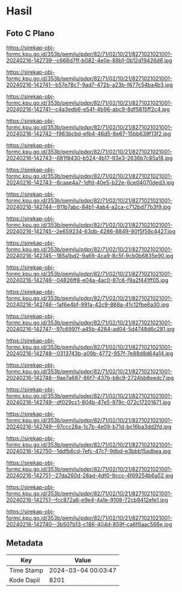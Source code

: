 # Hasil

## Foto C Plano

https://sirekap-obj-formc.kpu.go.id/353b/pemilu/pdpr/82/71/02/10/21/8271021021001-20240216-142739--c666d7ff-b082-4e0e-88b1-0b12d19426d6.jpg

https://sirekap-obj-formc.kpu.go.id/353b/pemilu/pdpr/82/71/02/10/21/8271021021001-20240216-142741--b57e78c7-9ad7-472b-a23b-f677c54ba4b3.jpg

https://sirekap-obj-formc.kpu.go.id/353b/pemilu/pdpr/82/71/02/10/21/8271021021001-20240216-142741--c4a3edb6-e54f-4b96-abc9-8df5815ff2c4.jpg

https://sirekap-obj-formc.kpu.go.id/353b/pemilu/pdpr/82/71/02/10/21/8271021021001-20240216-142742--f963bcbd-efb4-46d5-8e67-15bb639f13f2.jpg

https://sirekap-obj-formc.kpu.go.id/353b/pemilu/pdpr/82/71/02/10/21/8271021021001-20240216-142743--681f8430-b524-4b17-93e3-2636b7c85a18.jpg

https://sirekap-obj-formc.kpu.go.id/353b/pemilu/pdpr/82/71/02/10/21/8271021021001-20240216-142743--8caae4a7-1dfd-40e5-b22e-6ce04070ded3.jpg

https://sirekap-obj-formc.kpu.go.id/353b/pemilu/pdpr/82/71/02/10/21/8271021021001-20240216-142744--911b7abc-84b1-4ab4-a2ca-c712bd77b3f9.jpg

https://sirekap-obj-formc.kpu.go.id/353b/pemilu/pdpr/82/71/02/10/21/8271021021001-20240216-142745--2e659234-63db-4286-8849-90f5f59c4427.jpg

https://sirekap-obj-formc.kpu.go.id/353b/pemilu/pdpr/82/71/02/10/21/8271021021001-20240216-142745--185a1bd2-9a69-4ca9-8c5f-9cb0b6835e90.jpg

https://sirekap-obj-formc.kpu.go.id/353b/pemilu/pdpr/82/71/02/10/21/8271021021001-20240216-142746--04826ff8-e04a-4ac0-87c6-f9a2f441ff05.jpg

https://sirekap-obj-formc.kpu.go.id/353b/pemilu/pdpr/82/71/02/10/21/8271021021001-20240216-142746--1af6e4bf-991a-42c9-888a-41c12fbe6a30.jpg

https://sirekap-obj-formc.kpu.go.id/353b/pemilu/pdpr/82/71/02/10/21/8271021021001-20240216-142747--97c6997f-a45b-4284-ad04-5d4748d6c281.jpg

https://sirekap-obj-formc.kpu.go.id/353b/pemilu/pdpr/82/71/02/10/21/8271021021001-20240216-142748--0313743b-a09b-4772-957f-7e88d8d64a14.jpg

https://sirekap-obj-formc.kpu.go.id/353b/pemilu/pdpr/82/71/02/10/21/8271021021001-20240216-142748--9ae7a687-86f7-437b-b8c9-2724bb8eedc7.jpg

https://sirekap-obj-formc.kpu.go.id/353b/pemilu/pdpr/82/71/02/10/21/8271021021001-20240216-142749--df029cc1-804b-47e5-979c-072c17201671.jpg

https://sirekap-obj-formc.kpu.go.id/353b/pemilu/pdpr/82/71/02/10/21/8271021021001-20240216-142749--97ccc28a-1c7b-4e09-b71d-bc16ba3dd2fd.jpg

https://sirekap-obj-formc.kpu.go.id/353b/pemilu/pdpr/82/71/02/10/21/8271021021001-20240216-142750--1ddfb6cd-7efc-47c7-9dbd-e3bbb15adbea.jpg

https://sirekap-obj-formc.kpu.go.id/353b/pemilu/pdpr/82/71/02/10/21/8271021021001-20240216-142751--27da260d-28ad-4df0-9ccc-4f69254b6a52.jpg

https://sirekap-obj-formc.kpu.go.id/353b/pemilu/pdpr/82/71/02/10/21/8271021021001-20240216-142751--fcc872a6-e9e4-4a1e-9108-72cb9412efe1.jpg

https://sirekap-obj-formc.kpu.go.id/353b/pemilu/pdpr/82/71/02/10/21/8271021021001-20240216-142740--3b507b13-c186-404d-859f-ca6f6aac566e.jpg


## Metadata

| Key        | Value               |
| ---------- | ------------------- |
| Time Stamp | 2024-03-04 00:03:47 |
| Kode Dapil | 8201                |



